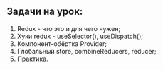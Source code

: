## Задачи на урок:

1. Redux - что это и для чего нужен;
2. Хуки redux - useSelector(), useDispatch();
3. Компонент-обёртка Provider;
4. Глобальный store, combineReducers, reducer;
5. Практика.